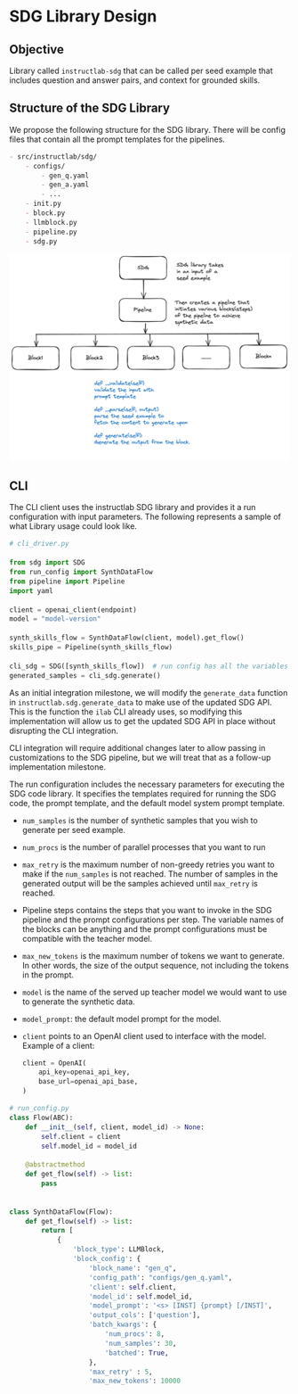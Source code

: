 # SDG Library Design

## Objective

Library called `instructlab-sdg` that can be called per seed example that includes question and answer pairs, and context for grounded skills.

## Structure of the SDG Library

We propose the following structure for the SDG library. There will be config files that contain all the prompt templates for the pipelines.

```markdown
- src/instructlab/sdg/
    - configs/ 
        - gen_q.yaml 
        - gen_a.yaml
        - ...
    - init.py 
    - block.py 
    - llmblock.py 
    - pipeline.py 
    - sdg.py
```

![example API interface](../images/sdg-api-interface.png)

## CLI

The CLI client uses the instructlab SDG library and provides it a run configuration with input parameters. The following represents a sample of what Library usage could look like.

```python
# cli_driver.py

from sdg import SDG
from run_config import SynthDataFlow
from pipeline import Pipeline
import yaml

client = openai_client(endpoint)
model = "model-version"

synth_skills_flow = SynthDataFlow(client, model).get_flow()
skills_pipe = Pipeline(synth_skills_flow)

cli_sdg = SDG([synth_skills_flow])  # run config has all the variables like num_samples, pipelinesteps etc
generated_samples = cli_sdg.generate()
```

As an initial integration milestone, we will modify the `generate_data` function in `instructlab.sdg.generate_data` to make use of the updated SDG API. This is the function the `ilab` CLI already uses, so modifying this implementation will allow us to get the updated SDG API in place without disrupting the CLI integration.

CLI integration will require additional changes later to allow passing in customizations to the SDG pipeline, but we will treat that as a follow-up implementation milestone.

The run configuration includes the necessary parameters for executing the SDG code library. It specifies the templates required for running the SDG code, the prompt template, and the default model system prompt template.

* `num_samples` is the number of synthetic samples that you wish to generate per seed example.
* `num_procs` is the number of parallel processes that you want to run
* `max_retry` is the maximum number of non-greedy retries you want to make if the `num_samples` is not reached. The number of samples in the generated output will be the samples achieved until `max_retry` is reached.
* Pipeline steps contains the steps that you want to invoke in the SDG pipeline and the prompt configurations per step. The variable names of the blocks can be anything and the prompt configurations must be compatible with the teacher model.
* `max_new_tokens` is the maximum number of tokens we want to generate. In other words, the size of the output sequence, not including the tokens in the prompt.
* `model` is the name of the served up teacher model we would want to use to generate the synthetic data.
* `model_prompt`: the default model prompt for the model.
* `client` points to an OpenAI client used to interface with the model. Example of a client:
  
  ```python
  client = OpenAI(
      api_key=openai_api_key,
      base_url=openai_api_base,
  )
  ```

```python
# run_config.py
class Flow(ABC):
    def __init__(self, client, model_id) -> None:
        self.client = client
        self.model_id = model_id
    
    @abstractmethod
    def get_flow(self) -> list:
        pass


class SynthDataFlow(Flow):
    def get_flow(self) -> list:
        return [
            {
                'block_type': LLMBlock,
                'block_config': {
                    'block_name': "gen_q",
                    'config_path': "configs/gen_q.yaml",
                    'client': self.client,
                    'model_id': self.model_id,
                    'model_prompt': '<s> [INST] {prompt} [/INST]',
                    'output_cols': ['question'],
                    'batch_kwargs': {
                        'num_procs': 8,
                        'num_samples': 30,
                        'batched': True,
                    },
                    'max_retry' : 5,
                    'max_new_tokens': 10000
```

